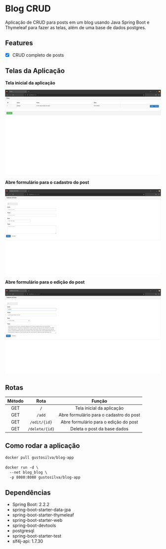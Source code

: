 # Blog CRUD

Aplicação de CRUD para posts em um blog usando Java Spring Boot e Thymeleaf para fazer as telas, além de uma base de
dados postgres.

## Features

- [x] CRUD completo de posts

## Telas da Aplicação

**Tela inicial da aplicação**

![home.png](docs/home.png)

**Abre formulário para o cadastro do post**

![save.png](docs/save.png)

**Abre formulário para o edição do post**

![edit.png](docs/edit.png)

## Rotas

| Método |      Rota      |                  Função                  |
|:------:|:--------------:|:----------------------------------------:|
|  GET   |      `/`       |        Tela inicial da aplicação         |
|  GET   |     `/add`     | Abre formulário para o cadastro do post  |
|  GET   |  `/edit/{id}`  |  Abre formulário para o edição do post   |
|  GET   | `/delete/{id}` |       Deleta o post da base dados        |

## Como rodar a aplicação

```shell
docker pull gustosilva/blog-app

docker run -d \
  --net blog_blog \
  -p 8080:8080 gustosilva/blog-app
```

## Dependências

- Spring Boot: 2.2.2
- spring-boot-starter-data-jpa
- spring-boot-starter-thymeleaf
- spring-boot-starter-web
- spring-boot-devtools
- postgresql
- spring-boot-starter-test
- slf4j-api: 1.7.30

